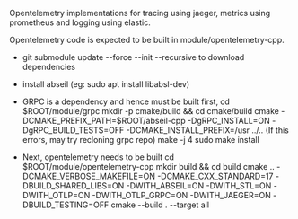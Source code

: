 Opentelemetry implementations for tracing using jaeger, metrics using prometheus and logging using elastic.

Opentelemetry code is expected to be built in module/opentelemetry-cpp. 
* git submodule update --force --init --recursive to download dependencies

* install abseil (eg: sudo apt install libabsl-dev)

* GRPC is a dependency and hence must be built first,
    cd $ROOT/module/grpc
    mkdir -p cmake/build && cd cmake/build
    cmake -DCMAKE_PREFIX_PATH=$ROOT/abseil-cpp -DgRPC_INSTALL=ON -DgRPC_BUILD_TESTS=OFF -DCMAKE_INSTALL_PREFIX=/usr ../..
    (If this errors, may try recloning grpc repo)
    make -j 4
    sudo make install

* Next, opentelemetry needs to be built
    cd $ROOT/module/opentelemetry-cpp
    mkdir build && cd build
    cmake .. -DCMAKE_VERBOSE_MAKEFILE=ON -DCMAKE_CXX_STANDARD=17 -DBUILD_SHARED_LIBS=ON -DWITH_ABSEIL=ON -DWITH_STL=ON -DWITH_OTLP=ON -DWITH_OTLP_GRPC=ON -DWITH_JAEGER=ON -DBUILD_TESTING=OFF 
    cmake --build . --target all
